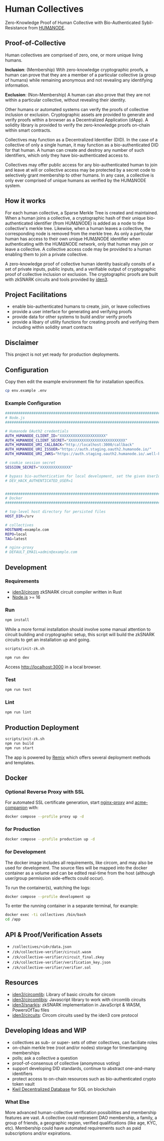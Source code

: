 # Human Collectives

Zero-Knowledge Proof of Human Collective with Bio-Authenticated
Sybil-Resistance from [HUMΔNODE](https://humanode.io/).

## Proof-of-Collective

Human collectives are comprised of zero, one, or more unique living humans.

**Inclusion**: (Membership) Wtih zero-knowledge cryptographic proofs, a human
can prove that they are a member of a particular collective (a group of humans)
while remaining anonymous and not revealing any identifying information.

**Exclusion**: (Non-Membership) A human can also prove that they are not within
a particular collective, without revealing their identity.

Other humans or automated systems can verify the proofs of collective inclusion
or exclusion. Cryptographic assets are provided to generate and verify proofs
within a browser as a Decentralized Application (dApp). A solidity library is
provided to verify the zero-knowledge proofs on-chain within smart contracts.

Collectives may function as a Decentralized Identifier (DID). In the case of a
collective of only a single human, it may function as a bio-authenticated DID
for that human. A human can create and destroy any number of such identifiers,
which only they have bio-authenticated access to.

Collectives may offer public access for any bio-authenticated human to join and
leave at will or collective access may be protected by a secret code to
selectively grant membership to other humans. In any case, a collective is only
ever comprised of unique humans as verified by the HUMΔNODE system.

## How it works

For each human collective, a Sparse Merkle Tree is created and maintained. When
a human joins a collective, a cryptographic hash of their unique
bio-authenticated identifier (from HUMΔNODE) is added as a node to the
collective's merkle tree. Likewise, when a human leaves a collective, the
corresponding node is removed from the merkle tree. As only a particular human
has access to their own unique HUMΔNODE identifier when authenticating with the
HUMΔNODE network, only that human may join or leave a collective. A collective
access code may be provided to a human enabling them to join a private
collective.

A zero-knowledge proof of collective human identity basically consits of a set
of private inputs, public inputs, and a verifiable output of cryptographic
proof of collective inclusion or exclusion. The cryptographic proofs are built
with zkSNARK circuits and tools provided by [iden3](https://github.com/iden3).

## Project Facilitations

- enable bio-authenticated humans to create, join, or leave collectives
- provide a user interface for generating and verifying proofs
- provide data for other systems to build and/or verify proofs
- provide a libary of utility functions for creating proofs and verifying them
  including within solidity smart contracts

## Disclaimer

This project is not yet ready for production deployments.

## Configuration

Copy then edit the example environment file for installation specifics.

```sh
cp env.example .env
```

### Example Configuration

```sh
########################################################################
# Node.js
########################################################################

# Humanode OAuth2 credentials
AUTH_HUMANODE_CLIENT_ID="XXXXXXXXXXXXXXXXXXXXX"
AUTH_HUMANODE_CLIENT_SECRET="XXXXXXXXXXXXXXXXXXXXXXXXXX"
AUTH_HUMANODE_URI_CALLBACK="http://localhost:3000/callback"
AUTH_HUMANODE_URI_ISSUER="https://auth.staging.oauth2.humanode.io/"
AUTH_HUMANODE_URI_JWKS="https://auth.staging.oauth2.humanode.io/.well-known/jwks.json"

# cookie session secret
SESSION_SECRET="XXXXXXXXXXXXXX"

# bypass bio-authentication for local development, set the given UserId
# DEV_HACK_AUTHENTICATED_USER=1


########################################################################
# Docker
########################################################################

# top-level host directory for persisted files
HOST_DIR=/srv

# collectives
HOSTNAME=example.com
REPO=local
TAG=latest

# nginx-proxy
# DEFAULT_EMAIL=admin@example.com
```

## Development

### Requirements

- [iden3/circom](https://github.com/iden3/circom) zkSNARK circuit compiler
  written in Rust
- [Node.js](https://nodejs.org/en/) >= 16

### Run

```sh
npm install
```

While a more formal installation should involve some manual attention to
circuit building and cryptographic setup, this script will build the zkSNARK
circuits to get an installation up and going.

```sh
scripts/init-zk.sh
```

```sh
npm run dev
```

Access [http://localhost:3000](http://localhost:3000) in a local browser.

### Test

```sh
npm run test
```

### Lint

```sh
npm run lint
```

## Production Deployment

```sh
scripts/init-zk.sh
npm run build
npm run start
```

The app is powered by [Remix](https://remix.run/) which offers several
deployment methods and templates.

## Docker

### Optional Reverse Proxy with SSL

For automated SSL certificate generation, start
[nginx-proxy](https://github.com/nginx-proxy/nginx-proxy) and
[acme-companion](https://github.com/nginx-proxy/acme-companion) with:

```sh
docker compose --profile proxy up -d
```

### for Production

```sh
docker compose --profile production up -d
```

### for Development

The docker image includes all requirements, like circom, and may also be used
for development. The source files will be mapped into the docker container as a
volume and can be edited real-time from the host (although user/group
permission side-effects could occur).

To run the container(s), watching the logs:

```sh
docker compose --profile development up
```

To enter the running container in a separate terminal, for example:

```sh
docker exec -ti collectives /bin/bash
cd /app
```

## API & Proof/Verification Assets

- `/collectives/<id>/data.json`
- `/zk/collective-verifier/circuit.wasm`
- `/zk/collective-verifier/circuit_final.zkey`
- `/zk/collective-verifier/verification_key.json`
- `/zk/collective-verifier/verifier.sol`

## Resources

- [iden3/circomlib](https://github.com/iden3/circomlib): Library of basic
  circuits for circom
- [iden3/circomlibjs](https://github.com/iden3/circomlibjs): Javascript library
  to work with circomlib circuits
- [iden3/snarkjs](https://github.com/iden3/snarkjs#7-prepare-phase-2): zkSNARK
  implementation in JavaScript & WASM, PowersOfTau files
- [iden3/circuits](https://github.com/iden3/circuits): Circom circuits used by
  the iden3 core protocol

## Developing Ideas and WIP

- collectives as sub- or super- sets of other collectives, can faciliate roles
- on-chain merkle tree (root and/or nodes) storage for timestamping memberships
- polls; ask a collective a question
- proof-of-consensus of collective (anonymous voting)
- support developing DID standards, continue to abstract one-and-many identifiers
- protect access to on-chain resources such as bio-authenticated crypto token vault
- [Kwil Decentralized Database](https://kwil.com/) for SQL on blockchain

### What Else

More advanced human-collective verification possibilities and membership
features are vast. A collective could represent DAO membership, a family, a
group of friends, a geographic region, verified qualifications (like age, KYC,
etc). Membership could have automated requirements such as paid subscriptions
and/or expirations.
